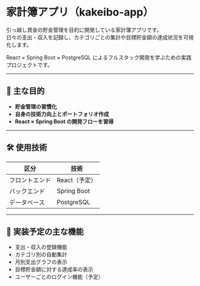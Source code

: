 # 家計簿アプリ（kakeibo-app）

引っ越し資金の貯金管理を目的に開発している家計簿アプリです。  
日々の支出・収入を記録し、カテゴリごとの集計や目標貯金額の達成状況を可視化します。

React × Spring Boot × PostgreSQL によるフルスタック開発を学ぶための実践プロジェクトです。

---

## 📌 主な目的

- **貯金管理の習慣化**
- **自身の技術力向上とポートフォリオ作成**
- **React × Spring Boot の開発フローを習得**

---

## 🛠️ 使用技術

| 区分 | 技術 |
|------|------|
| フロントエンド | React（予定） |
| バックエンド | Spring Boot |
| データベース | PostgreSQL |

---

## 🔮 実装予定の主な機能

- 支出・収入の登録機能
- カテゴリ別の自動集計
- 月別支出グラフの表示
- 目標貯金額に対する達成率の表示
- ユーザーごとのログイン機能（予定）